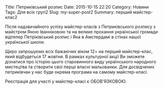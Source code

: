 Title: Петриківський розпис
Date: 2015-10-15 22:20
Category: Новини
Tags: Для всіх груп2
Slug: my-super-post2
Summary: перший майстер-клас2

Після надзвичайного успіху майстер-класів з Петриківського розпису з майстром Яною Іванніковою та на велике прохання української громади відтепер Петріківський розпис і Яна в Амстердамі в стінах нашої української школи.

Щиро запрошуємо всіх бажаючих віком 12+ на перший майстер-клас, який відбудеться 17 жовтня.
В рамках культурної акції Ви зможете дізнатися про історію цього старовинного виду українського народного мистецтва та створити свої перші власні мальованки.
Для досвідчених петриківчан у нас буде окрема програма на самому майстер-класі.

Реєстрація для участі у майстер-класі є ОБОВ'ЯЗКОВОЮ.
